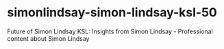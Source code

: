 # simonlindsay-simon-lindsay-ksl-50
Future of Simon Lindsay KSL: Insights from Simon Lindsay - Professional content about Simon Lindsay
